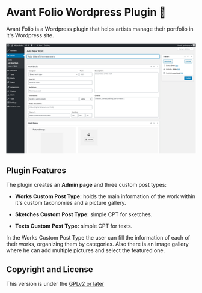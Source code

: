 # Avant Folio Wordpress Plugin 🎨
Avant Folio is a Wordpress plugin that helps artists manage their portfolio in it's Wordpress site.

![alt text](https://raw.githubusercontent.com/guisopo/avant-folio-plugin/master/assets/screenshot.png "Plugin screenshot")

## Plugin Features

The plugin creates an __Admin page__ and three custom post types:

+ __Works Custom Post Type:__ holds the main information of the work within it's custom taxonomies and a picture gallery.

+ __Sketches Custom Post Type:__ simple CPT for sketches.

+ __Texts Custom Post Type:__ simple CPT for texts.

In the Works Custom Post Type the user can fill the information of each of their works, organizing them by categories. Also there is an image gallery where he can add multiple pictures and select the featured one.

## Copyright and License
This version is under the [GPLv2 or later](https://www.gnu.org/licenses/)
